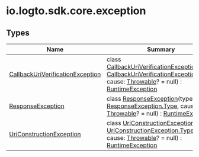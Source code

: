 # io.logto.sdk.core.exception


## Types

| Name | Summary |
|---|---|
| [CallbackUriVerificationException](-callback-uri-verification-exception/index.md) | class [CallbackUriVerificationException](-callback-uri-verification-exception/index.md)(type: [CallbackUriVerificationException.Type](-callback-uri-verification-exception/-type/index.md), cause: [Throwable](https://kotlinlang.org/api/latest/jvm/stdlib/kotlin/-throwable/index.html)? = null) : [RuntimeException](https://docs.oracle.com/javase/8/docs/api/java/lang/RuntimeException.html) |
| [ResponseException](-response-exception/index.md) | class [ResponseException](-response-exception/index.md)(type: [ResponseException.Type](-response-exception/-type/index.md), cause: [Throwable](https://kotlinlang.org/api/latest/jvm/stdlib/kotlin/-throwable/index.html)? = null) : [RuntimeException](https://docs.oracle.com/javase/8/docs/api/java/lang/RuntimeException.html) |
| [UriConstructionException](-uri-construction-exception/index.md) | class [UriConstructionException](-uri-construction-exception/index.md)(type: [UriConstructionException.Type](-uri-construction-exception/-type/index.md), cause: [Throwable](https://kotlinlang.org/api/latest/jvm/stdlib/kotlin/-throwable/index.html)? = null) : [RuntimeException](https://docs.oracle.com/javase/8/docs/api/java/lang/RuntimeException.html) |
